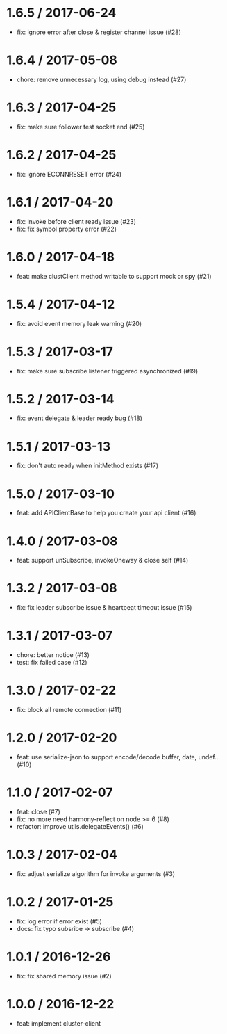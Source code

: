 
1.6.5 / 2017-06-24
==================

  * fix: ignore error after close & register channel issue (#28)

1.6.4 / 2017-05-08
==================

  * chore: remove unnecessary log, using debug instead (#27)

1.6.3 / 2017-04-25
==================

  * fix: make sure follower test socket end (#25)

1.6.2 / 2017-04-25
==================

  * fix: ignore ECONNRESET error (#24)

1.6.1 / 2017-04-20
==================

  * fix: invoke before client ready issue (#23)
  * fix: fix symbol property error (#22)

1.6.0 / 2017-04-18
==================

  * feat: make clustClient method writable to support mock or spy (#21)

1.5.4 / 2017-04-12
==================

  * fix: avoid event memory leak warning (#20)

1.5.3 / 2017-03-17
==================

  * fix: make sure subscribe listener triggered asynchronized (#19)

1.5.2 / 2017-03-14
==================

  * fix: event delegate & leader ready bug (#18)

1.5.1 / 2017-03-13
==================

  * fix: don't auto ready when initMethod exists (#17)

1.5.0 / 2017-03-10
==================

  * feat: add APIClientBase to help you create your api client (#16)

1.4.0 / 2017-03-08
==================

  * feat: support unSubscribe, invokeOneway & close self (#14)

1.3.2 / 2017-03-08
==================

  * fix: fix leader subscribe issue & heartbeat timeout issue (#15)

1.3.1 / 2017-03-07
==================

  * chore: better notice (#13)
  * test: fix failed case (#12)

1.3.0 / 2017-02-22
==================

  * fix: block all remote connection (#11)

1.2.0 / 2017-02-20
==================

  * feat: use serialize-json to support encode/decode buffer, date, undef… (#10)

1.1.0 / 2017-02-07
==================

  * feat: close (#7)
  * fix: no more need harmony-reflect on node >= 6 (#8)
  * refactor: improve utils.delegateEvents() (#6)

1.0.3 / 2017-02-04
==================

  * fix: adjust serialize algorithm for invoke arguments (#3)

1.0.2 / 2017-01-25
==================

  * fix: log error if error exist (#5)
  * docs: fix typo subsribe -> subscribe (#4)

1.0.1 / 2016-12-26
==================

  * fix: fix shared memory issue (#2)

1.0.0 / 2016-12-22
==================

  * feat: implement cluster-client
